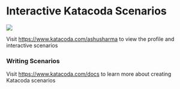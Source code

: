 # Interactive Katacoda Scenarios

[![](http://shields.katacoda.com/katacoda/ashusharma/count.svg)](https://www.katacoda.com/ashusharma "Get your profile on Katacoda.com")

Visit https://www.katacoda.com/ashusharma to view the profile and interactive scenarios

### Writing Scenarios
Visit https://www.katacoda.com/docs to learn more about creating Katacoda scenarios

